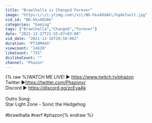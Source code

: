 ```yaml
---
title: "Brawlhalla is Changed Forever"
image: "https:\/\/i.ytimg.com\/vi\/NO-hkx4OUAk\/hqdefault.jpg"
vid_id: "NO-hkx4OUAk"
categories: "Gaming"
tags: ["Brawlhalla","Changed","Forever"]
date: "2021-12-17T21:55:07+03:00"
vid_date: "2021-12-16T20:58:06Z"
duration: "PT10M44S"
viewcount: "14628"
likeCount: "735"
dislikeCount: ""
channel: "Phazon"
---
```

{% raw %}WATCH ME LIVE! ► <a rel="nofollow" target="blank" href="https://www.twitch.tv/phazon">https://www.twitch.tv/phazon</a><br />Twitter ► ​​<a rel="nofollow" target="blank" href="https://twitter.com/Phazonvr">https://twitter.com/Phazonvr</a><br />Discord ►​ <a rel="nofollow" target="blank" href="https://discord.gg/zcEyaAk">https://discord.gg/zcEyaAk</a><br /><br />Outro Song:<br />Star Light Zone - Sonic the Hedgehog<br /><br />#brawlhalla #nerf #phazon{% endraw %}

